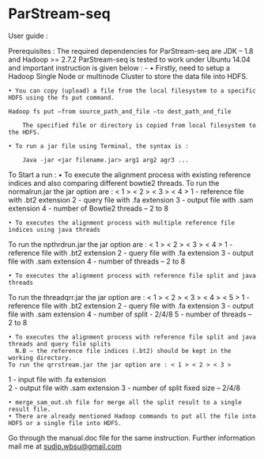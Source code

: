 # ParStream-seq
User guide :

Prerequisites :
The required dependencies for ParStream-seq are JDK – 1.8 and Hadoop >= 2.7.2
ParStream-seq is tested to work under Ubuntu 14.04 and important instruction is given below : -
    • Firstly, need to setup a Hadoop Single Node or multinode Cluster to store the data file into HDFS.

    • You can copy (upload) a file from the local filesystem to a specific HDFS using the fs put command.

	Hadoop fs put –from source_path_and_file –to dest_path_and_file

		The specified file or directory is copied from local filesystem to the HDFS.

    • To run a jar file using Terminal, the syntax is : 

		Java -jar <jar filename.jar> arg1 arg2 agr3 ...

To Start a run :
    • To execute the alignment process with existing reference indices and also comparing different bowtie2 threads.
To run the normalrun.jar the jar option are : < 1 > < 2 > < 3 > < 4 >
1 -	reference file with .bt2 extension
2 -	query file with .fa extension
3 -	output file with .sam extension
4 -	number of Bowtie2 threads  – 2 to 8

    • To executes the alignment process with multiple reference file indices using java threads
To run the npthrdrun.jar the jar option are : < 1 > < 2 > < 3 > < 4 >
1 -	reference file with .bt2 extension
2 -	query file with .fa extension
3 -	output file with .sam extension
4 -	number of threads  – 2 to 8

    • To executes the alignment process with reference file split and java threads
To run the threadqrr.jar the jar option are : < 1 > < 2 > < 3 > < 4 > < 5 >
1 -	reference file with .bt2 extension
2 -	query file with .fa extension
3 -	output file with .sam extension
4 -	number of split	- 2/4/8
5 -	number of threads – 2 to 8

    • To executes the alignment process with reference file split and java threads and query file splits
      N.B – the reference file indices (.bt2) should be kept in the working directory. 
	To run the qrrstream.jar the jar option are : < 1 > < 2 > < 3 > 
1 -	input file with .fa extension			    
2 -	output file with .sam extension
3 -	number of split fixed size – 2/4/8

    • merge_sam_out.sh file for merge all the split result to a single result file.
    • There are already mentioned Hadoop commands to put all the file into HDFS or a single file into HDFS.



Go through the manual.doc file for the same instruction.
Further information mail me at sudip.wbsu@gmail.com


